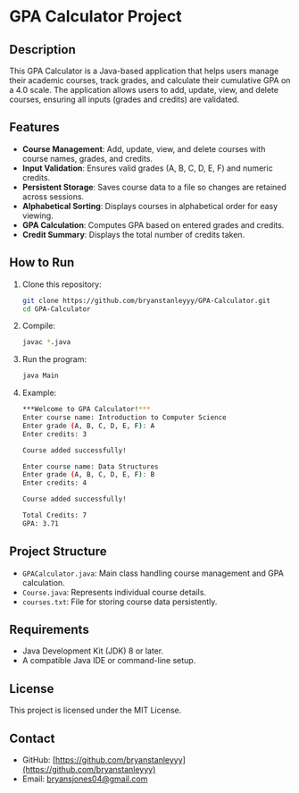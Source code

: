 # GPA Calculator Project

## Description
This GPA Calculator is a Java-based application that helps users manage their academic courses, track grades, and calculate their cumulative GPA on a 4.0 scale. The application allows users to add, update, view, and delete courses, ensuring all inputs (grades and credits) are validated.

## Features
- **Course Management**: Add, update, view, and delete courses with course names, grades, and credits.
- **Input Validation**: Ensures valid grades (A, B, C, D, E, F) and numeric credits.
- **Persistent Storage**: Saves course data to a file so changes are retained across sessions.
- **Alphabetical Sorting**: Displays courses in alphabetical order for easy viewing.
- **GPA Calculation**: Computes GPA based on entered grades and credits.
- **Credit Summary**: Displays the total number of credits taken.

## How to Run
1. Clone this repository:
   ```bash
   git clone https://github.com/bryanstanleyyy/GPA-Calculator.git
   cd GPA-Calculator
2. Compile:
   ```bash
   javac *.java
3. Run the program:
   ```bash
   java Main
4. Example:
   ```bash
   ***Welcome to GPA Calculator!***
   Enter course name: Introduction to Computer Science
   Enter grade (A, B, C, D, E, F): A
   Enter credits: 3

   Course added successfully!

   Enter course name: Data Structures
   Enter grade (A, B, C, D, E, F): B
   Enter credits: 4

   Course added successfully!

   Total Credits: 7
   GPA: 3.71

## Project Structure
- `GPACalculator.java`: Main class handling course management and GPA calculation.
- `Course.java`: Represents individual course details.
- `courses.txt`: File for storing course data persistently.

## Requirements
- Java Development Kit (JDK) 8 or later.
- A compatible Java IDE or command-line setup.

## License
This project is licensed under the MIT License.

## Contact
- GitHub: [https://github.com/bryanstanleyyy](https://github.com/bryanstanleyyy)
- Email: bryansjones04@gmail.com
